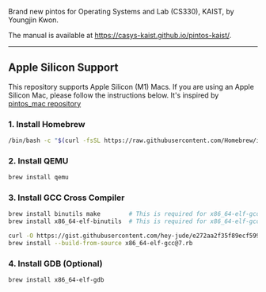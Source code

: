 Brand new pintos for Operating Systems and Lab (CS330), KAIST, by Youngjin Kwon.

The manual is available at https://casys-kaist.github.io/pintos-kaist/.

----

## Apple Silicon Support

This repository supports Apple Silicon (M1) Macs. If you are using an Apple Silicon Mac, please follow the instructions below. It's inspired by [pintos_mac repository](https://github.com/maojie/pintos_mac)

### 1. Install Homebrew
    
```bash
/bin/bash -c "$(curl -fsSL https://raw.githubusercontent.com/Homebrew/install/HEAD/install.sh)"
```

### 2. Install QEMU

```bash
brew install qemu
```

### 3. Install GCC Cross Compiler

```bash
brew install binutils make        # This is required for x86_64-elf-gcc@7
brew install x86_64-elf-binutils  # This is required for x86_64-elf-gcc@7

curl -O https://gist.githubusercontent.com/hey-jude/e272aa2f35f89ecf599572a0d11db618/raw/cff9718ec9da0f8fe109b284e0ccfbab0f87d95a/x86_64-elf-gcc@7.rb
brew install --build-from-source x86_64-elf-gcc@7.rb
```

### 4. Install GDB (Optional)

```bash
brew install x86_64-elf-gdb
```